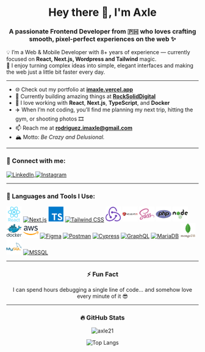 <h1 align="center">Hey there 👋, I'm Axle</h1>
<h3 align="center">A passionate Frontend Developer from 🇵🇭 who loves crafting smooth, pixel-perfect experiences on the web ✨</h3>

💡 I’m a Web & Mobile Developer with 8+ years of experience — currently focused on **React, Next.js, Wordpress and Tailwind** magic.<br/>
🚀 I enjoy turning complex ideas into simple, elegant interfaces and making the web just a little bit faster every day.

---

- 🌐 Check out my portfolio at **[imaxle.vercel.app](https://imaxle.vercel.app/)**
- 💼 Currently building amazing things at **[RockSolidDigital](https://www.rcksld.com/)**
- 🧠 I love working with **React**, **Next.js**, **TypeScript**, and **Docker**
- ✈️ When I’m not coding, you’ll find me planning my next trip, hitting the gym, or shooting photos 🎞️
- 📫 Reach me at **rodriguez.imaxle@gmail.com**
- 🏔️ Motto: _Be Crazy and Delusional._

---

<h3 align="left">🤝 Connect with me:</h3>
<p align="left">
<a href="https://www.linkedin.com/in/im-axle-rodriguez/" target="blank">
  <img align="center" src="https://raw.githubusercontent.com/rahuldkjain/github-profile-readme-generator/master/src/images/icons/Social/linked-in-alt.svg" alt="LinkedIn" height="30" width="40" />
</a>
<a href="https://instagram.com/im.axle" target="blank">
  <img align="center" src="https://raw.githubusercontent.com/rahuldkjain/github-profile-readme-generator/master/src/images/icons/Social/instagram.svg" alt="Instagram" height="30" width="40" />
</a>
</p>

---

<h3 align="left">🧰 Languages and Tools I Use:</h3>

<p align="left">
<a href="https://reactjs.org/" target="_blank"><img src="https://raw.githubusercontent.com/devicons/devicon/master/icons/react/react-original-wordmark.svg" alt="React" width="40" height="40"/></a>
<a href="https://nextjs.org/" target="_blank"><img src="https://cdn.worldvectorlogo.com/logos/nextjs-2.svg" alt="Next.js" width="40" height="40"/></a>
<a href="https://www.typescriptlang.org/" target="_blank"><img src="https://raw.githubusercontent.com/devicons/devicon/master/icons/typescript/typescript-original.svg" alt="TypeScript" width="40" height="40"/></a>
<a href="https://tailwindcss.com/" target="_blank"><img src="https://www.vectorlogo.zone/logos/tailwindcss/tailwindcss-icon.svg" alt="Tailwind CSS" width="40" height="40"/></a>
<a href="https://redux.js.org" target="_blank"><img src="https://raw.githubusercontent.com/devicons/devicon/master/icons/redux/redux-original.svg" alt="Redux" width="40" height="40"/></a>
<a href="https://angular.io" target="_blank"><img src="https://raw.githubusercontent.com/devicons/devicon/master/icons/angularjs/angularjs-original-wordmark.svg" alt="Angular" width="40" height="40"/></a>
<a href="https://sass-lang.com" target="_blank"><img src="https://raw.githubusercontent.com/devicons/devicon/master/icons/sass/sass-original.svg" alt="SASS" width="40" height="40"/></a>
<a href="https://www.php.net" target="_blank"><img src="https://raw.githubusercontent.com/devicons/devicon/master/icons/php/php-original.svg" alt="PHP" width="40" height="40"/></a>
<a href="https://nodejs.org" target="_blank"><img src="https://raw.githubusercontent.com/devicons/devicon/master/icons/nodejs/nodejs-original-wordmark.svg" alt="Node.js" width="40" height="40"/></a>
<a href="https://www.docker.com/" target="_blank"><img src="https://raw.githubusercontent.com/devicons/devicon/master/icons/docker/docker-original-wordmark.svg" alt="Docker" width="40" height="40"/></a>
<a href="https://aws.amazon.com" target="_blank"><img src="https://raw.githubusercontent.com/devicons/devicon/master/icons/amazonwebservices/amazonwebservices-original-wordmark.svg" alt="AWS" width="40" height="40"/></a>
<a href="https://www.figma.com/" target="_blank"><img src="https://www.vectorlogo.zone/logos/figma/figma-icon.svg" alt="Figma" width="40" height="40"/></a>
<a href="https://www.postman.com/" target="_blank"><img src="https://www.vectorlogo.zone/logos/getpostman/getpostman-icon.svg" alt="Postman" width="40" height="40"/></a>
<a href="https://www.cypress.io/" target="_blank"><img src="https://raw.githubusercontent.com/simple-icons/simple-icons/develop/icons/cypress.svg" alt="Cypress" width="40" height="40"/></a>
<a href="https://graphql.org/" target="_blank"><img src="https://www.vectorlogo.zone/logos/graphql/graphql-icon.svg" alt="GraphQL" width="40" height="40"/></a>
<a href="https://mariadb.org/" target="_blank"><img src="https://www.vectorlogo.zone/logos/mariadb/mariadb-icon.svg" alt="MariaDB" width="40" height="40"/></a>
<a href="https://www.mongodb.com/" target="_blank"><img src="https://raw.githubusercontent.com/devicons/devicon/master/icons/mongodb/mongodb-original-wordmark.svg" alt="MongoDB" width="40" height="40"/></a>
<a href="https://www.mysql.com/" target="_blank"><img src="https://raw.githubusercontent.com/devicons/devicon/master/icons/mysql/mysql-original-wordmark.svg" alt="MySQL" width="40" height="40"/></a>
<a href="https://www.microsoft.com/en-us/sql-server" target="_blank"><img src="https://www.svgrepo.com/show/303229/microsoft-sql-server-logo.svg" alt="MSSQL" width="40" height="40"/></a>
</p>

---

<h3 align="center">⚡ Fun Fact</h3>
<p align="center">I can spend hours debugging a single line of code... and somehow love every minute of it 😎</p>

---

<h3 align="center">🔥 GitHub Stats</h3>

<p align="center">
  <img src="https://github-readme-streak-stats.herokuapp.com/?user=axle21&theme=tokyonight" alt="axle21" />
</p>

<p align="center">
  <img src="https://github-readme-stats.vercel.app/api/top-langs/?username=axle21&layout=compact&theme=tokyonight" alt="Top Langs" />
</p>
